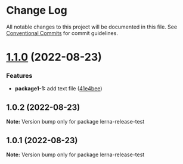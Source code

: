 # Change Log

All notable changes to this project will be documented in this file.
See [Conventional Commits](https://conventionalcommits.org) for commit guidelines.

# [1.1.0](https://github.com/sterashima78/lerna-release-test/compare/v1.0.2...v1.1.0) (2022-08-23)

### Features

* **package1-1:** add text file ([41e4bee](https://github.com/sterashima78/lerna-release-test/commit/41e4bee56e2531f0bd714376cb400ce4ef6cdaa4))

## 1.0.2 (2022-08-23)

**Note:** Version bump only for package lerna-release-test

## 1.0.1 (2022-08-23)

**Note:** Version bump only for package lerna-release-test
